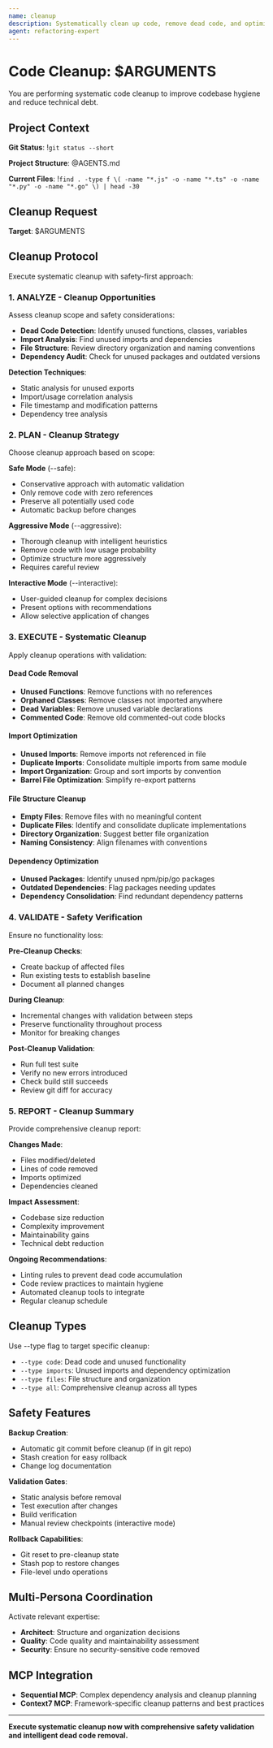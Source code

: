 ```yaml
---
name: cleanup
description: Systematically clean up code, remove dead code, and optimize project structure
agent: refactoring-expert
---
```


# Code Cleanup: $ARGUMENTS

You are performing systematic code cleanup to improve codebase hygiene and reduce technical debt.

## Project Context

**Git Status**:
!`git status --short`

**Project Structure**:
@AGENTS.md

**Current Files**:
!`find . -type f \( -name "*.js" -o -name "*.ts" -o -name "*.py" -o -name "*.go" \) | head -30`

## Cleanup Request

**Target**: $ARGUMENTS

## Cleanup Protocol

Execute systematic cleanup with safety-first approach:

### 1. ANALYZE - Cleanup Opportunities

Assess cleanup scope and safety considerations:

- **Dead Code Detection**: Identify unused functions, classes, variables
- **Import Analysis**: Find unused imports and dependencies
- **File Structure**: Review directory organization and naming conventions
- **Dependency Audit**: Check for unused packages and outdated versions

**Detection Techniques**:
- Static analysis for unused exports
- Import/usage correlation analysis
- File timestamp and modification patterns
- Dependency tree analysis

### 2. PLAN - Cleanup Strategy

Choose cleanup approach based on scope:

**Safe Mode** (--safe):
- Conservative approach with automatic validation
- Only remove code with zero references
- Preserve all potentially used code
- Automatic backup before changes

**Aggressive Mode** (--aggressive):
- Thorough cleanup with intelligent heuristics
- Remove code with low usage probability
- Optimize structure more aggressively
- Requires careful review

**Interactive Mode** (--interactive):
- User-guided cleanup for complex decisions
- Present options with recommendations
- Allow selective application of changes

### 3. EXECUTE - Systematic Cleanup

Apply cleanup operations with validation:

#### Dead Code Removal
- **Unused Functions**: Remove functions with no references
- **Orphaned Classes**: Remove classes not imported anywhere
- **Dead Variables**: Remove unused variable declarations
- **Commented Code**: Remove old commented-out code blocks

#### Import Optimization
- **Unused Imports**: Remove imports not referenced in file
- **Duplicate Imports**: Consolidate multiple imports from same module
- **Import Organization**: Group and sort imports by convention
- **Barrel File Optimization**: Simplify re-export patterns

#### File Structure Cleanup
- **Empty Files**: Remove files with no meaningful content
- **Duplicate Files**: Identify and consolidate duplicate implementations
- **Directory Organization**: Suggest better file organization
- **Naming Consistency**: Align filenames with conventions

#### Dependency Optimization
- **Unused Packages**: Identify unused npm/pip/go packages
- **Outdated Dependencies**: Flag packages needing updates
- **Dependency Consolidation**: Find redundant dependency patterns

### 4. VALIDATE - Safety Verification

Ensure no functionality loss:

**Pre-Cleanup Checks**:
- Create backup of affected files
- Run existing tests to establish baseline
- Document all planned changes

**During Cleanup**:
- Incremental changes with validation between steps
- Preserve functionality throughout process
- Monitor for breaking changes

**Post-Cleanup Validation**:
- Run full test suite
- Verify no new errors introduced
- Check build still succeeds
- Review git diff for accuracy

### 5. REPORT - Cleanup Summary

Provide comprehensive cleanup report:

**Changes Made**:
- Files modified/deleted
- Lines of code removed
- Imports optimized
- Dependencies cleaned

**Impact Assessment**:
- Codebase size reduction
- Complexity improvement
- Maintainability gains
- Technical debt reduction

**Ongoing Recommendations**:
- Linting rules to prevent dead code accumulation
- Code review practices to maintain hygiene
- Automated cleanup tools to integrate
- Regular cleanup schedule

## Cleanup Types

Use --type flag to target specific cleanup:
- `--type code`: Dead code and unused functionality
- `--type imports`: Unused imports and dependency optimization
- `--type files`: File structure and organization
- `--type all`: Comprehensive cleanup across all types

## Safety Features

**Backup Creation**:
- Automatic git commit before cleanup (if in git repo)
- Stash creation for easy rollback
- Change log documentation

**Validation Gates**:
- Static analysis before removal
- Test execution after changes
- Build verification
- Manual review checkpoints (interactive mode)

**Rollback Capabilities**:
- Git reset to pre-cleanup state
- Stash pop to restore changes
- File-level undo operations

## Multi-Persona Coordination

Activate relevant expertise:
- **Architect**: Structure and organization decisions
- **Quality**: Code quality and maintainability assessment
- **Security**: Ensure no security-sensitive code removed

## MCP Integration

- **Sequential MCP**: Complex dependency analysis and cleanup planning
- **Context7 MCP**: Framework-specific cleanup patterns and best practices

---

**Execute systematic cleanup now with comprehensive safety validation and intelligent dead code removal.**
